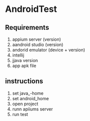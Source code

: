 # AndroidTest

Requirements
-------------

1. appium server (version)
2. aandroid studio (version)
3. andorid emulator (device + version)
3. intellij
3. jjava version
5. app apk file

instructions
-----

1. set java_-home
2. set android_home
3. open project
3. runn apiiums server
4. run test
